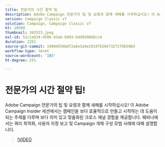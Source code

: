 ```yaml
---
title: 전문가의 시간 절약 팁
description: Adobe Campaign 전문가의 팁 및 요령과 함께 새해를 시작하십시오! 이 Adobe Campaign Insider 세션에서는 보다 효율적인 작업을 수행하는 데 도움이 되는 주제를 다룹니다. (설명은 60~160자 사이여야 함)
version: Campaign Classic v7
solution: Campaign, Campaign Classic v7
kt: 10504
thumbnail: 343523.jpeg
exl-id: 52cce634-d50b-43a6-b093-64d959860cc4
duration: 2251
source-git-commit: 19904556b6f2a6e3a9e2919f5504732f2f9b598d
workflow-type: tm+mt
source-wordcount: '103'
ht-degree: 25%

---
```


# 전문가의 시간 절약 팁!

Adobe Campaign 전문가의 팁 및 요령과 함께 새해를 시작하십시오! 이 Adobe Campaign Insider 세션에서는 캠페인을 보다 효율적으로 만들고 시작하는 데 도움이 되는 주제를 다루며 보다 의미 있고 맞춤화된 크로스 채널 경험을 제공합니다. 웨비나에서는 쿼리 최적화, 사용자 지정 보고 및 Campaign 개체 구성 모범 사례에 대해 설명합니다.

>[!VIDEO](https://video.tv.adobe.com/v/343523/?quality=12&learn=on)
